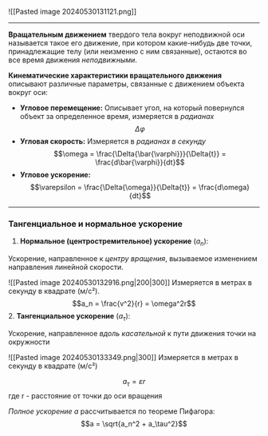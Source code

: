 ![[Pasted image 20240530131121.png]]

---
**Вращательным движением** твердого тела вокруг неподвижной оси называется такое его движение, при котором какие-нибудь две точки, принадлежащие телу (или неизменно с ним связанные), остаются во все время движения *неподвижными*.

**Кинематические характеристики вращательного движения** описывают различные параметры, связанные с движением объекта вокруг оси:

- **Угловое перемещение:**
	Описывает угол, на который повернулся объект за определенное время, измеряется в *радианах*
$$\Delta\varphi$$
- **Угловая скорость:** 
	Измеряется в *радианах в секунду*$$\omega = \frac{\Delta{\bar{\varphi}}}{\Delta{t}} = \frac{d\bar{\varphi}}{dt}$$
- **Угловое ускорение:** $$\varepsilon = \frac{\Delta{\omega}}{\Delta{t}} = \frac{d\omega}{dt}$$
---
### Тангенциальное и нормальное ускорение

1. **Нормальное (центростремительное) ускорение** ($a_n$):

Ускорение, направленное к *центру вращения*, вызываемое изменением направления линейной скорости.

![[Pasted image 20240530132916.png|200|300]]
Измеряется в метрах в секунду в квадрате (м/с²).   
$$a_n = \frac{v^2}{r} = \omega^2r$$
2. **Тангенциальное ускорение** ($a_\tau$):

Ускорение, направленное *вдоль касательной* к пути движения точки на окружности 

![[Pasted image 20240530133349.png|300]]
Измеряется в метрах в секунду в квадрате (м/с²)

$$a_\tau = {\varepsilon}r$$где r - расстояние от точки до оси вращения

*Полное ускорение a* рассчитывается по теореме Пифагора:
$$a = \sqrt{a_n^2 + a_\tau^2}$$
